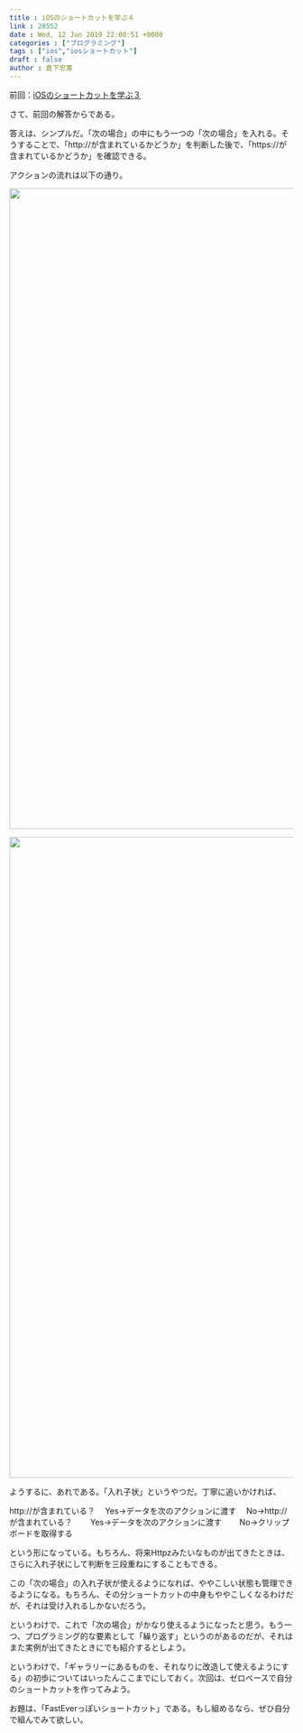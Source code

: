 ```yaml
---
title : iOSのショートカットを学ぶ４
link : 28552
date : Wed, 12 Jun 2019 22:00:51 +0000
categories : ["プログラミング"]
tags : ["ios","iosショートカット"]
draft : false
author : 倉下忠憲
---
```


前回：<a href="https://rashita.net/blog/?p=28541">iOSのショートカットを学ぶ３</a>

さて、前回の解答からである。

答えは、シンプルだ。「次の場合」の中にもう一つの「次の場合」を入れる。そうすることで、「http://が含まれているかどうか」を判断した後で、「https://が含まれているかどうか」を確認できる。

アクションの流れは以下の通り。

<a href="https://rashita.net/blog/?attachment_id=28554" rel="attachment wp-att-28554"><img src="https://rashita.net/blog/wp-content/uploads/2019/06/1F4E374C-4750-4E8F-B762-FF553CF8D4E3.jpg" alt="" width="640" height="1136" class="alignnone size-full wp-image-28554" /></a>

<a href="https://rashita.net/blog/?attachment_id=28555" rel="attachment wp-att-28555"><img src="https://rashita.net/blog/wp-content/uploads/2019/06/D4C11DB9-2A3A-4201-A21C-F9B4F83353F0.jpg" alt="" width="640" height="1136" class="alignnone size-large wp-image-28555" /></a>

ようするに、あれである。「入れ子状」というやつだ。丁寧に追いかければ、

http://が含まれている？
　Yes→データを次のアクションに渡す
　No→http://が含まれている？
　　Yes→データを次のアクションに渡す
　　No→クリップボードを取得する

という形になっている。もちろん、将来Httpzみたいなものが出てきたときは、さらに入れ子状にして判断を三段重ねにすることもできる。

この「次の場合」の入れ子状が使えるようになれば、ややこしい状態も管理できるようになる。もちろん、その分ショートカットの中身もややこしくなるわけだが、それは受け入れるしかないだろう。

というわけで、これで「次の場合」がかなり使えるようになったと思う。もう一つ、プログラミング的な要素として「繰り返す」というのがあるのだが、それはまた実例が出てきたときにでも紹介するとしよう。

というわけで、「ギャラリーにあるものを、それなりに改造して使えるようにする」の初歩についてはいったんここまでにしておく。次回は、ゼロベースで自分のショートカットを作ってみよう。

お題は、「FastEverっぽいショートカット」である。もし組めるなら、ぜひ自分で組んでみて欲しい。
